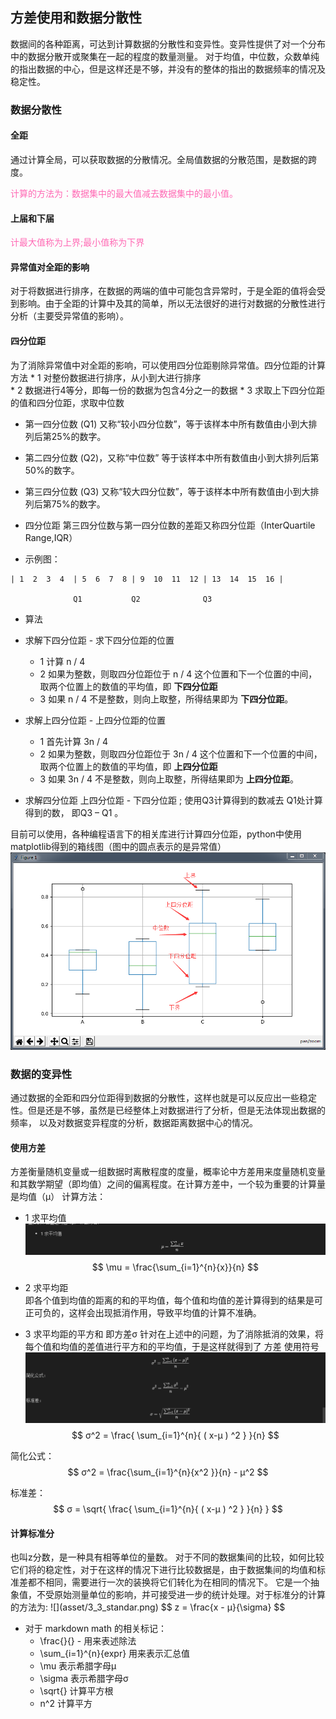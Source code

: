 <h2>方差使用和数据分散性</h2>

数据间的各种距离，可达到计算数据的分散性和变异性。变异性提供了对一个分布中的数据分散开或聚集在一起的程度的数量测量。
对于均值，中位数，众数单纯的指出数据的中心，但是这样还是不够，并没有的整体的指出的数据频率的情况及稳定性。

<h3>数据分散性</h3>

<h4>全距</h4>

通过计算全局，可以获取数据的分散情况。全局值数据的分散范围，是数据的跨度。

<font color="Hotpink">计算的方法为：数据集中的最大值减去数据集中的最小值。</font>

<h4>上届和下届</h4>
<font color="Hotpink"> 计最大值称为上界;最小值称为下界 </font>

<h4>异常值对全距的影响</h4>

对于将数据进行排序，在数据的两端的值中可能包含异常时，于是全距的值将会受到影响。由于全距的计算中及其的简单，所以无法很好的进行对数据的分散性进行分析（主要受异常值的影响）。

<h4>四分位距</h4>

为了消除异常值中对全距的影响，可以使用四分位距剔除异常值。四分位距的计算方法
    * 1 对整份数据进行排序，从小到大进行排序  
    * 2 数据进行4等分，即每一份的数据为包含4分之一的数据
    * 3	求取上下四分位距的值和四分位距，求取中位数

* 第一四分位数 (Q1)
又称“较小四分位数”，等于该样本中所有数值由小到大排列后第25%的数字。
* 第二四分位数 (Q2)，又称“中位数”
等于该样本中所有数值由小到大排列后第50%的数字。
* 第三四分位数 (Q3)
又称“较大四分位数”，等于该样本中所有数值由小到大排列后第75%的数字。
* 四分位距
第三四分位数与第一四分位数的差距又称四分位距（InterQuartile Range,IQR）

* 示例图：

```
| 1  2  3  4  | 5  6  7  8 | 9  10  11  12 | 13  14  15  16 |

              Q1           Q2              Q3  

```
* 算法
 * 求解下四分位距 - 求下四分位距的位置
    * 1 计算 n / 4 
    * 2 如果为整数，则取四分位距位于 n / 4 这个位置和下一个位置的中间，取两个位置上的数值的平均值，即 **下四分位距**
    * 3 如果 n / 4 不是整数，则向上取整，所得结果即为 **下四分位距**。
     
 * 求解上四分位距 - 上四分位距的位置
   * 1 首先计算 3n / 4 
   * 2 如果为整数，则取四分位距位于 3n / 4 这个位置和下一个位置的中间，取两个位置上的数值的平均值，即 **上四分位距**
   * 3 如果 3n / 4 不是整数，则向上取整，所得结果即为 **上四分位距**。

 * 求解四分位距
   上四分位距 - 下四分位距 ; 使用Q3计算得到的数减去 Q1处计算得到的数， 即Q3 – Q1 。

 目前可以使用，各种编程语言下的相关库进行计算四分位距，python中使用matplotlib得到的箱线图（图中的圆点表示的是异常值）
 ![](asset/box_plot.png)


<h3>数据的变异性</h3>

通过数据的全距和四分位距得到数据的分散性，这样也就是可以反应出一些稳定性。但是还是不够，虽然是已经整体上对数据进行了分析，但是无法体现出数据的频率，
以及对数据变异程度的分析，数据距离数据中心的情况。

<h4>使用方差</h4>
方差衡量随机变量或一组数据时离散程度的度量，概率论中方差用来度量随机变量和其数学期望（即均值）之间的偏离程度。在计算方差中，一个较为重要的计算量是均值（μ）
计算方法：

* 1 求平均值
![](asset/3_1_avg.png)
$$
\mu = \frac{\sum_{i=1}^{n}{x}}{n}
$$

* 2 求平均距  
即各个值到均值的距离的和的平均值，每个值和均值的差计算得到的结果是可正可负的，这样会出现抵消作用，导致平均值的计算不准确。

* 3 求平均距的平方和 即方差σ
针对在上述中的问题，为了消除抵消的效果，将每个值和均值的差值进行平方和的平均值，于是这样就得到了 方差 使用符号 
![](asset/3_2_var.png)
$$
σ^2 = \frac{ \sum_{i=1}^{n}{ ( x-μ  ) ^2 } }{n}
$$

简化公式：
$$
σ^2 = \frac{\sum_{i=1}^{n}{x^2 }}{n} - μ^2
$$

标准差：
$$
σ  = \sqrt{ \frac{ \sum_{i=1}^{n}{ ( x-μ  ) ^2 } }{n} }
$$

<h4>计算标准分</h4>
也叫z分数，是一种具有相等单位的量数。
对于不同的数据集间的比较，如何比较它们将的稳定性，对于在这样的情况下进行比较数据是，由于数据集间的均值和标准差都不相同，需要进行一次的装换将它们转化为在相同的情况下。
它是一个抽象值，不受原始测量单位的影响，并可接受进一步的统计处理。对于标准分的计算的方法为:
![](asset/3_3_standar.png)
$$
z = \frac{x - μ}{\sigma}
$$

* 对于 markdown math 的相关标记：
  * \frac{}{}  -            用来表述除法
  * \sum_{i=1}^{n}{expr}    用来表示汇总值
  * \mu                     表示希腊字母μ
  * \sigma                  表示希腊字母σ 	
  * \sqrt{}                 计算平方根
  * n^2                     计算平方
